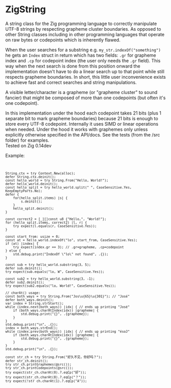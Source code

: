 # ZigString
A string class for the Zig programming language to correctly manipulate UTF-8 strings
by respecting grapheme cluster boundaries. As opposed to other String classes including
in other programming languages that operate on raw bytes or codepoints which is inherently flawed.
<p/>
When the user searches for a substring e.g. <code>my_str.indexOf("something")</code> he gets an <code>Index</code> struct in
 return which has two fields: <code>.gr</code> for grapheme index and
<code>.cp</code> for codepoint index (the user only needs the <code>.gr</code> field). This way when the next search
 is done from this position onward the implementation doesn't have to do a linear search up to
  that point while still respects grapheme boundaries. In short, this little user inconvenience 
  exists to achieve fast and correct searches and string manipulations.
<p/>
A visible letter/character is a grapheme (or "grapheme cluster" to sound fancier) that might
 be composed of more than one codepoints (but often it's one codepoint).
 <p/>
In this implementation under the hood each codepoint takes 21 bits (plus 1 separate bit to
 mark grapheme boundaries) because 21 bits is enough to store every UTF-8 codepoint.
Internally it uses SIMD or linear operations when needed. Under the hood it works with
 graphemes only unless explicitly otherwise specified in the API/docs. See the tests
 (from the /src folder) for examples.<br/>
Tested on Zig 0.14dev
<p/>
Example:<br/>
 
 <code>
  
    String.ctx = try Context.New(alloc);
    defer String.ctx.deinit();
    const hello_world = try String.From("Hello, World!");
    defer hello_world.deinit();
    const hello_split = try hello_world.split(" ", CaseSensitive.Yes, KeepEmptyParts.No);
    defer {
        for(hello_split.items) |s| {
            s.deinit();
        }
        hello_split.deinit();
    }

    const correct2 = [_][]const u8 {"Hello,", "World!"};
    for (hello_split.items, correct2) |l, r| {
        try expect(l.equals(r, CaseSensitive.Yes));
    }

    const start_from: usize = 0;
    const at = hello_world.indexOf("lo", start_from, CaseSensitive.Yes);
    if (at) |index| {
        try expect(index.gr == 3); // .gr=grapheme, .cp=codepoint
    } else {
        std.debug.print("IndexOf \"lo\" not found", .{});
    }

    const sub = try hello_world.substring(3, 5);
    defer sub.deinit();
    try expect(sub.equals("lo, W", CaseSensitive.Yes));

    const sub2 = try hello_world.substring(3, -1);
    defer sub2.deinit();
    try expect(sub2.equals("lo, World!", CaseSensitive.Yes));
    
    // charAt() usage:
    const both_ways = try String.From("Jos\u{65}\u{301}"); // "José"
    defer both_ways.deinit();
    var index = String.strStart();
    while (index.next(both_ways)) |idx| { // ends up printing "José"
        if (both_ways.charAtIndex(idx)) |grapheme| {
            std.debug.print("{}", .{grapheme});
        }
    }
    std.debug.print("\n", .{});
    index = both_ways.strEnd();
    while (index.prev(both_ways)) |idx| { // ends up printing "ésoJ"
        if (both_ways.charAtIndex(idx)) |grapheme| {
            std.debug.print("{}", .{grapheme});
        }
    }
    std.debug.print("\n", .{});

    const str_ch = try String.From("好久不见，你好吗？");
    defer str_ch.deinit();
    try str_ch.printGraphemes(@src());
    try str_ch.printCodepoints(@src());
    try expect(str_ch.charAt(0).?.eqCp("好"));
    try expect(str_ch.charAt(8).?.eqCp("？"));
    try expect(!str_ch.charAt(1).?.eqCp("A"));
    
   </code>
